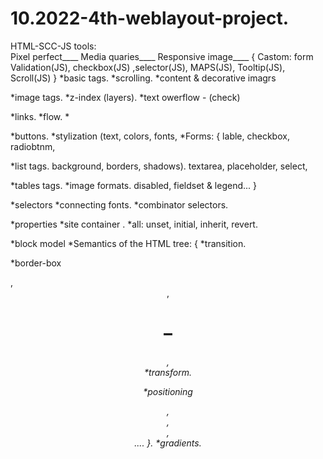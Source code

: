# 10.2022-4th-weblayout-project.
HTML-SCC-JS
tools:       
Pixel perfect____
Media quaries____
Responsive image____
{ Castom:  form Validation(JS), checkbox(JS) ,selector(JS), MAPS(JS), Tooltip(JS), Scroll(JS) }
*basic tags.               *scrolling.                                        *content & decorative imagrs

 *image tags.              *z-index (layers).                                 *text owerflow - (check)       

 *links.                   *flow.                                             *<audio>, <video>

 *buttons.                 *stylization (text, colors, fonts,                 *Forms: { lable, checkbox, radiobtnm, 

 *list tags.                 background, borders, shadows).                      textarea, placeholder, select, 

 *tables tags.             *image formats.                                       disabled, fieldset & legend...       }

 *selectors                *connecting fonts.                                 *combinator selectors.

 *properties               *site container .                                  *all: unset, initial, inherit, revert.

 *block model              *Semantics of the HTML tree:  {                    *transition.

 *border-box                 <main />, <header>,<h1>–<h6>, <nav>              *transform.

 *positioning                <section>, <article>, <aside>, <footer>.... }.   *gradients.

